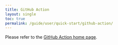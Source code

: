 ```yaml
---
title: GitHub Action
layout: single
toc: true
permalink: /guide/user/quick-start/github-action/
---
```


Please refer to the [GitHub Action home page](https://github.com/mooltiverse/nyx-github-action).
